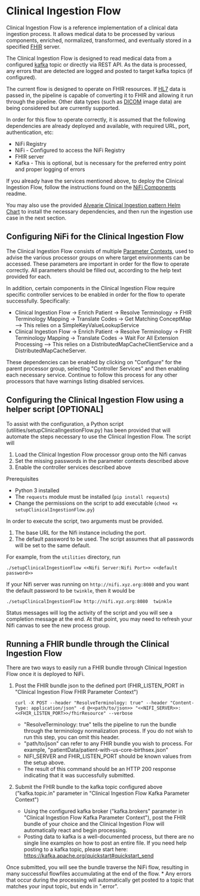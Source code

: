 # Clinical Ingestion Flow
Clinical Ingestion Flow is a reference implementation of a clinical data ingestion process.  It allows medical data to be processed by various components, enriched, normalized, transformed, and eventually stored in a specified [FHIR](https://www.hl7.org/fhir/) server.

The Clinical Ingestion Flow is designed to read medical data from a configured [kafka](https://kafka.apache.org/) topic  or directly via REST API.  As the data is processed, any errors that are detected are logged and posted to target kafka topics (if configured).

The current flow is designed to operate on FHIR resources. If [HL7](https://www.hl7.org/implement/standards/product_section.cfm?section=13) data is passed in, the pipeline is capable of converting it to FHIR and allowing it run through the pipeline.  Other data types (such as [DICOM](https://www.dicomstandard.org/) image data) are being considered but are currently supported.

In order for this flow to operate correctly, it is assumed that the following dependencies are already deployed and available, with required URL, port, authentication, etc:

- NiFi Registry 
- NiFi - Configured to access the NiFi Registry
- FHIR server
- Kafka - This is optional, but is necessary for the preferred entry point and proper logging of errors

If you already have the services mentioned above, to deploy the Clinical Ingestion Flow, follow the instructions found on the [NiFi Components](../nifi-components/README.md) readme.

You may also use the provided [Alvearie Clinical Ingestion pattern Helm Chart](helm-charts) to install the necessary dependencies, and then run the ingestion use case in the next section.

## Configuring NiFi for the Clinical Ingestion Flow

The Clinical Ingestion Flow consists of multiple [Parameter Contexts](https://nifi.apache.org/docs/nifi-docs/html/user-guide.html#parameter-contexts), used to advise the various processor groups on where target environments can be accessed.  These parameters are important in order for the flow to operate correctly.  All parameters should be filled out, according to the help text provided for each.

In addition, certain components in the Clinical Ingestion Flow require specific controller services to be enabled in order for the flow to operate successfully.  Specifically:

- Clinical Ingestion Flow -> Enrich Patient -> Resolve Terminology -> FHIR Terminology Mapping -> Translate Codes -> Get Matching ConceptMap --> This relies on a SimpleKeyValueLookupService
- Clinical Ingestion Flow -> Enrich Patient -> Resolve Terminology -> FHIR Terminology Mapping -> Translate Codes -> Wait For All Extension Processing --> This relies on a DistributedMapCacheClientService and a DistributedMapCacheServer.

These dependencies can be enabled by clicking on "Configure" for the parent processor group, selecting "Controller Services" and then enabling each necessary service.  Continue to follow this process for any other processors that have warnings listing disabled services.

## Configuring the Clinical Ingestion Flow using a helper script [OPTIONAL]

To assist with the configuration, a Python script (utilities/setupClinicalIngestionFlow.py) has been provided that will automate the steps necessary to use the Clinical Ingestion Flow.  The script will

1. Load the Clinical Ingestion Flow processor group onto the Nifi canvas
1. Set the missing passwords in the parameter contexts described above
1. Enable the controller services described above

Prerequisites
  - Python 3 installed
  - The `requests` module must be installed (`pip install requests`)
  - Change the permissions on the script to add executable (`chmod +x setupClinicalIngestionFlow.py`)
  
In order to execute the script, two arguments must be provided.  
  1. The base URL for the Nifi instance including the port.
  1. The default password to be used.  The script assumes that all passwords will be set to the same default.
  
For example, from the `utilities` directory, run

`./setupClinicalIngestionFlow <<Nifi Server:Nifi Port>> <<default password>>`

If your Nifi server was running on `http://nifi.xyz.org:8080` and you want the default password to be `twinkle`, then it would be

`./setupClinicalIngestionFlow http://nifi.xyz.org:8080  twinkle`

Status messages will log the activity of the script and you will see a completion message at the end.  At that point, you may need to refresh your Nifi canvas to see the new process group.

## Running a FHIR bundle through the Clinical Ingestion Flow

There are two ways to easily run a FHIR bundle through Clinical Ingestion Flow once it is deployed to NiFi.

1. Post the FHIR bundle json to the defined port (FHIR_LISTEN_PORT in "Clinical Ingestion Flow FHIR Parameter Context")

	`curl -X POST --header "ResolveTerminology: true" --header "Content-Type: application/json" -d @<<path/to/json>> "<<NIFI_SERVER>>:<<FHIR_LISTEN_PORT>>/fhirResource" --verbose`
	
	* "ResolveTerminology: true" tells the pipeline to run the bundle through the terminology normalization process. If you do not wish to run this step, you can omit this header.
	* "path/to/json" can refer to any FHIR bundle you wish to process. For example, "patientData/patient-with-us-core-birthsex.json"
	* NIFI_SERVER and FHIR_LISTEN_PORT should be known values from the setup above.
	* The result of this command should be an HTTP 200 response indicating that it was successfully submitted.

2. Submit the FHIR bundle to the kafka topic configured above ("kafka.topic.in" parameter in "Clinical Ingestion Flow Kafka Parameter Context")
	* Using the configured kafka broker ("kafka.brokers" parameter in "Clinical Ingestion Flow Kafka Parameter Context"), post the FHIR bundle of your choice and the Clinical Ingestion Flow will automatically react and begin processing.
	* Posting data to kafka is a well-documented process, but there are no single line examples on how to post an entire file.  If you need help posting to a kafka topic, please start here: https://kafka.apache.org/quickstart#quickstart_send

Once submitted, you will see the bundle traverse the NiFi flow, resulting in many successful flowfiles accumulating at the end of the flow.
	* Any errors that occur during the processing will automatically get posted to a topic that matches your input topic, but ends in ".error".
